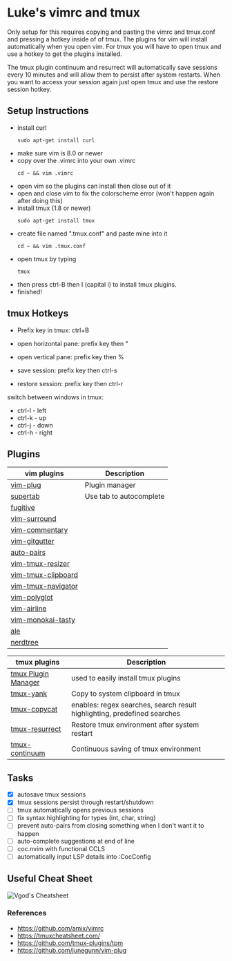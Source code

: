 # Luke's vimrc and tmux

Only setup for this requires copying and pasting the vimrc and tmux.conf and pressing a hotkey inside of of tmux. The plugins for vim will install automatically when you open vim. For tmux you will have to open tmux and use a hotkey to get the plugins installed. 

The tmux plugin continuum and resurrect will automatically save sessions every 10 minutes and will allow them to persist after system restarts. When you want to access your session again just open tmux and use the restore session hotkey.

## Setup Instructions
- install curl
  ```
  sudo apt-get install curl
  ```
- make sure vim is 8.0 or newer
- copy over the .vimrc into your own .vimrc
  ```
  cd ~ && vim .vimrc
  ```
- open vim so the plugins can install then close out of it
- open and close vim to fix the colorscheme error (won't happen again after doing this)
- install tmux (1.8 or newer)
  ```
  sudo apt-get install tmux
  ```
- create file named ".tmux.conf" and paste mine into it
  ```
  cd ~ && vim .tmux.conf
  ```
- open tmux by typing
  ```
  tmux
  ```
- then press ctrl-B then I (capital i) to install tmux plugins.
- finished!

## tmux Hotkeys

- Prefix key in tmux: ctrl+B
- open horizontal pane: prefix key then "
- open vertical pane: prefix key then %

- save session: prefix key then ctrl-s
- restore session: prefix key then ctrl-r

switch between windows in tmux:
- ctrl-l - left
- ctrl-k - up
- ctrl-j - down
- ctrl-h - right

## Plugins


| vim plugins                         | Description                                                        |
| ----------------------------------- | ------------------------------------------------------------------ |
| [vim-plug](https://github.com/junegunn/vim-plug)      | Plugin manager                                   |
| [supertab](https://github.com/ervandew/supertab) | Use tab to autocomplete                               |
| [fugitive](https://github.com/tpope/vim-fugitive) |                                                      |
| [vim-surround](https://github.com/tpope/vim-surround) |                                                  |
| [vim-commentary](https://github.com/tpope/vim-commentary) |                                              |
| [vim-gitgutter](https://github.com/airblade/vim-gitgutter) |                                             |
| [auto-pairs](https://github.com/jiangmiao/auto-pairs) |                                                  |
| [vim-tmux-resizer](https://github.com/melonmanchan/vim-tmux-resizer) |                                   |
| [vim-tmux-clipboard](https://github.com/roxma/vim-tmux-clipboard) |                                      |
| [vim-tmux-navigator](https://github.com/christoomey/vim-tmux-navigator) |                                |
| [vim-polyglot](https://github.com/sheerun/vim-polyglot) |                                                |
| [vim-airline](https://github.com/bling/vim-airline) |                                                    |
| [vim-monokai-tasty](https://github.com/patstockwell/vim-monokai-tasty) |                                 |
| [ale](https://github.com/dense-analysis/ale) |                                                           |
| [nerdtree](https://github.com/scrooloose/nerdtree) |                                                     |


| tmux plugins                         | Description                                                        |
|--------------------------------------|--------------------------------------------------------------------|
| [tmux Plugin Manager](https://github.com/tmux-plugins/tpm) | used to easily install tmux plugins |
| [tmux-yank](https://github.com/tmux-plugins/tmux-yank) | Copy to system clipboard in tmux |
| [tmux-copycat](https://github.com/tmux-plugins/tmux-copycat) | enables: regex searches, search result highlighting, predefined searches |
| [tmux-resurrect](https://github.com/tmux-plugins/tmux-resurrect) | Restore tmux environment after system restart |
| [tmux-continuum](https://github.com/tmux-plugins/tmux-continuum) | Continuous saving of tmux environment |

## Tasks
- [x] autosave tmux sessions
- [x] tmux sessions persist through restart/shutdown
- [ ] tmux automatically opens previous sessions
- [ ] fix syntax highlighting for types (int, char, string)
- [ ] prevent auto-pairs from closing something when I don't want it to happen
- [ ] auto-complete suggestions at end of line
- [ ] coc.nvim with functional CCLS
- [ ] automatically input LSP details into :CocConfig

## Useful Cheat Sheet
![Vgod's Cheatsheet](https://camo.githubusercontent.com/acdb969ba588498a1886b26cbbdd47527030135d/687474703a2f2f70656f706c652e637361696c2e6d69742e6564752f76676f642f76696d2f76696d2d63686561742d73686565742d656e2e706e67)

### References
- https://github.com/amix/vimrc
- https://tmuxcheatsheet.com/
- https://github.com/tmux-plugins/tpm
- https://github.com/junegunn/vim-plug
